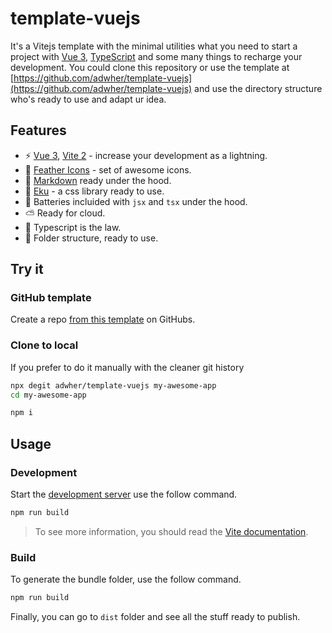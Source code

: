 # template-vuejs

It's a Vitejs template with the minimal utilities what you need to start a project with [Vue 3](https://v3.vuejs.org), [TypeScript](https://www.typescriptlang.org) and some many things to recharge your development. You could clone this repository or use the template at [https://github.com/adwher/template-vuejs](https://github.com/adwher/template-vuejs) and use the directory structure who's ready to use and adapt ur idea.

## Features

- ⚡️ [Vue 3](https://v3.vuejs.org), [Vite 2](https://vitejs.dev) - increase your development as a lightning.
- 🤩 [Feather Icons](https://github.com/adwher/featherweb) - set of awesome icons.
- 📖 [Markdown](https://github.com/antfu/vite-plugin-md) ready under the hood.
- 🎨 [Eku](https://github.com/ekucss/eku) - a css library ready to use.
- 🦄 Batteries incluided with `jsx` and `tsx` under the hood.
- ⛅ Ready for cloud.
- 🤖 Typescript is the law.
- 📁 Folder structure, ready to use.

## Try it

### GitHub template

Create a repo [from this template](https://github.com/adwher/template-vuejs/generate) on GitHubs.

### Clone to local

If you prefer to do it manually with the cleaner git history

```bash
npx degit adwher/template-vuejs my-awesome-app
cd my-awesome-app

npm i
```

## Usage

### Development

Start the [development server](https://vitejs.dev) use the follow command.

```bash
npm run build
```

> To see more information, you should read the [Vite documentation](https://vitejs.dev/guide/#command-line-interface).

### Build

To generate the bundle folder, use the follow command.

```bash
npm run build
```

Finally, you can go to `dist` folder and see all the stuff ready to publish.